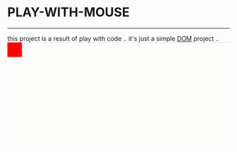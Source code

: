 # PLAY-WITH-MOUSE
---
this project is a result of play with code .. it's just a simple [DOM](https://www.google.com/search?q=document+object+model) project ..
![demo-of-play-with-mouse-project](demo/demo.gif)